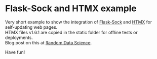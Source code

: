# Flask-Sock and HTMX example
Very short example to show the integration of [Flask-Sock](https://flask-sock.readthedocs.io/en/latest/) and [HTMX](https://htmx.org/) for self-updating web pages.   
HTMX files v1.6.1 are copied in the static folder for offline tests or deployments.  
Blog post on this at [Random Data Science](https://randomds.com/2022/03/25/self-updating-webpages-with-flask-and-htmx-no-refresh/).

Have fun!  
